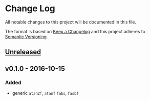 # Change Log

All notable changes to this project will be documented in this file.

The format is based on [Keep a Changelog](http://keepachangelog.com/)
and this project adheres to [Semantic Versioning](http://semver.org/).

## [Unreleased]

## v0.1.0 - 2016-10-15

### Added

- generic `atan2f`, `atanf` `fabs`, `fasbf`

[Unreleased]: https://github.com/japaric/m/compare/v0.1.0...HEAD
